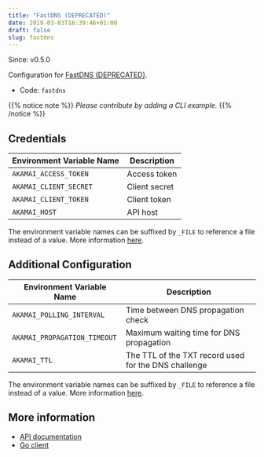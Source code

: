 ```yaml
---
title: "FastDNS (DEPRECATED)"
date: 2019-03-03T16:39:46+01:00
draft: false
slug: fastdns
---
```


<!-- THIS DOCUMENTATION IS AUTO-GENERATED. PLEASE DO NOT EDIT. -->
<!-- providers/dns/fastdns/fastdns.toml -->
<!-- THIS DOCUMENTATION IS AUTO-GENERATED. PLEASE DO NOT EDIT. -->

Since: v0.5.0

Configuration for [FastDNS (DEPRECATED)](https://www.akamai.com/us/en/products/security/fast-dns.jsp).


<!--more-->

- Code: `fastdns`

{{% notice note %}}
_Please contribute by adding a CLI example._
{{% /notice %}}




## Credentials

| Environment Variable Name | Description |
|-----------------------|-------------|
| `AKAMAI_ACCESS_TOKEN` | Access token |
| `AKAMAI_CLIENT_SECRET` | Client secret |
| `AKAMAI_CLIENT_TOKEN` | Client token |
| `AKAMAI_HOST` | API host |

The environment variable names can be suffixed by `_FILE` to reference a file instead of a value.
More information [here](/lego/dns/#configuration-and-credentials).


## Additional Configuration

| Environment Variable Name | Description |
|--------------------------------|-------------|
| `AKAMAI_POLLING_INTERVAL` | Time between DNS propagation check |
| `AKAMAI_PROPAGATION_TIMEOUT` | Maximum waiting time for DNS propagation |
| `AKAMAI_TTL` | The TTL of the TXT record used for the DNS challenge |

The environment variable names can be suffixed by `_FILE` to reference a file instead of a value.
More information [here](/lego/dns/#configuration-and-credentials).




## More information

- [API documentation](https://developer.akamai.com/api/web_performance/fast_dns_record_management/v1.html)
- [Go client](https://github.com/akamai/AkamaiOPEN-edgegrid-golang)

<!-- THIS DOCUMENTATION IS AUTO-GENERATED. PLEASE DO NOT EDIT. -->
<!-- providers/dns/fastdns/fastdns.toml -->
<!-- THIS DOCUMENTATION IS AUTO-GENERATED. PLEASE DO NOT EDIT. -->
